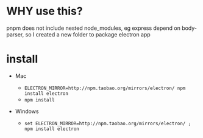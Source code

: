 # WHY use this?

pnpm does not include nested node_modules, eg express depend on body-parser, so I created a new folder to package electron app

# install

- Mac
    - `ELECTRON_MIRROR=http://npm.taobao.org/mirrors/electron/ npm install electron` 
    - `npm install`

- Windows
    -  `set ELECTRON_MIRROR=http://npm.taobao.org/mirrors/electron/ ; npm install electron` 
